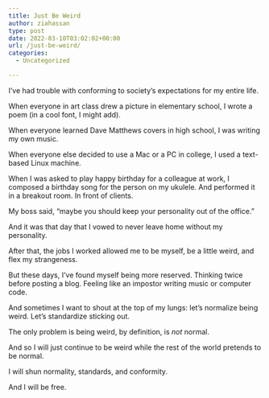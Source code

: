 ```yaml
---
title: Just Be Weird
author: ziahassan
type: post
date: 2022-03-10T03:02:02+00:00
url: /just-be-weird/
categories:
  - Uncategorized

---
```

I’ve had trouble with conforming to society’s expectations for my entire life.

When everyone in art class drew a picture in elementary school, I wrote a poem (in a cool font, I might add).

When everyone learned Dave Matthews covers in high school, I was writing my own music.

When everyone else decided to use a Mac or a PC in college, I used a text-based Linux machine.

When I was asked to play happy birthday for a colleague at work, I composed a birthday song for the person on my ukulele. And performed it in a breakout room. In front of clients.

My boss said, “maybe you should keep your personality out of the office.”

And it was that day that I vowed to never leave home without my personality. 

After that, the jobs I worked allowed me to be myself, be a little weird, and flex my strangeness.

But these days, I’ve found myself being more reserved. Thinking twice before posting a blog. Feeling like an impostor writing music or computer code.

And sometimes I want to shout at the top of my lungs: let’s normalize being weird. Let’s standardize sticking out.

The only problem is being weird, by definition, is _not_ normal. 

And so I will just continue to be weird while the rest of the world pretends to be normal.

I will shun normality, standards, and conformity.

And I will be free.